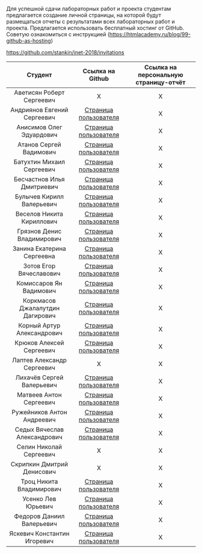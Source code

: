 Для успешной сдачи лабораторных работ и проекта студентам предлагается создание личной страницы, на которой будут размещаться отчеты c результатами всех лабораторных работ и проекта. Предлагается использовать бесплатный хостинг от GitHub. Советую ознакомиться с инструкцией (https://htmlacademy.ru/blog/99-github-as-hosting)

https://github.com/stankin/inet-2018/invitations

| Студент | Ссылка на Github | Ссылка на персональную страницу-отчёт |
| :---:   |   :-:    |   :-:    | 
|Аветисян Роберт Сергеевич | X | X | 
|Андриянов Евгений Сергеевич | [Страница пользователя](https://github.com/es-andriyanov) | X |  
|Анисимов Олег Эдуардович | [Страница пользователя](https://github.com/Wartorin) | X |  
|Атанов Сергей Вадимович	 | [Страница пользователя](https://github.com/nixelce) | X |  
|Батухтин Михаил Сергеевич	 | [Страница пользователя](https://github.com/Remdev) | X | 
|Бесчастнов Илья Дмитриевич | [Страница пользователя](https://github.com/IliaBeschastnov) | X | 
|Булычев Кирилл Валерьевич | [Страница пользователя](https://github.com/KeryB) | X | 
|Веселов Никита Кириллович	 | [Страница пользователя](https://github.com/foxy1303) | X |   
|Грязнов Денис Владимирович	 | [Страница пользователя](https://github.com/DeniskaRediska) | X |  
|Занина Екатерина Сергеевна | [Страница пользователя](https://github.com/pander1c) | X |  
|Зотов Егор Вячеславович | [Страница пользователя](https://github.com/EgorZotov) | X |  
|Комиссаров Ян Вадимович | [Страница пользователя](https://github.com/d1slike) | X |   
|Коркмасов Джалалутдин Дагирович | [Страница пользователя](https://github.com/JimmyEagleEye) | X | 
|Корный Артур Александрович | [Страница пользователя](https://github.com/Creativio) | X | 
|Крюков Алексей Сергеевич | [Страница пользователя](https://github.com/AlexeyKrukov) | X | 
|Лаптев Александр Сергеевич | X | X |  
|Лихачёв Сергей Валерьевич | [Страница пользователя](https://github.com/lihach13) | X |  
|Матвеев Антон Сергеевич | [Страница пользователя](https://github.com/keklgar) | X |  
|Ружейников Антон Андреевич | [Страница пользователя](https://github.com/Jet313) | X |   
|Седых Вячеслав Александрович | [Страница пользователя](https://github.com/vyachsed) | X |  
|Селин Николай Сергеевич | X | X | 
|Скрипкин Дмитрий Денисович | X | X |  
|Троц Никита Владимирович | [Страница пользователя](https://github.com/mrskylines) | X | 
|Усенко Лев Юрьевич | [Страница пользователя](https://github.com/levich95) | X |   
|Федоров Даниил Валерьевич | [Страница пользователя](https://github.com/danya2296) | X |  
|Яскевич Константин Игоревич | [Страница пользователя](https://github.com/KonstantinYaskevich) | X |  
